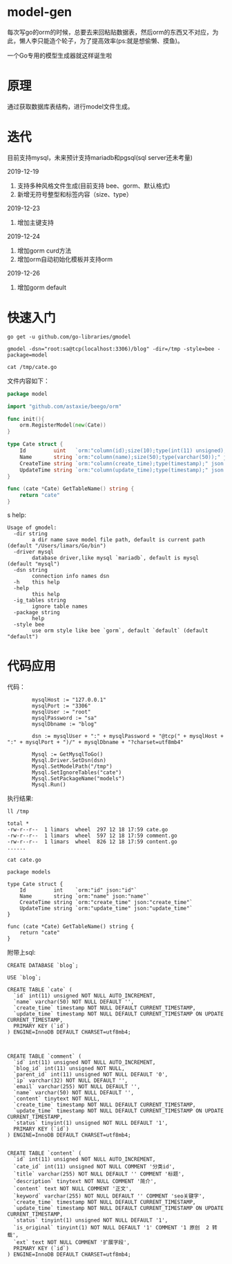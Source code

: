 # model-gen

每次写go的orm的时候，总要去来回粘贴数据表，然后orm的东西又不对应，为此，懒人李只能造个轮子，为了提高效率(ps:就是想偷懒、摸鱼)。

一个Go专用的模型生成器就这样诞生啦

# 原理

通过获取数据库表结构，进行model文件生成。

# 迭代

目前支持mysql，未来预计支持mariadb和pgsql(sql server还未考量)

2019-12-19 

1. 支持多种风格文件生成(目前支持 bee、gorm、默认格式)
2. 新增无符号整型和标签内容（size、type）

2019-12-23

1. 增加主键支持

2019-12-24

1. 增加gorm curd方法
2. 增加orm自动初始化模板并支持orm

2019-12-26

1. 增加gorm default

# 快速入门


    go get -u github.com/go-libraries/gmodel
    
    gmodel -dsn="root:sa@tcp(localhost:3306)/blog" -dir=/tmp -style=bee -package=model
    
    cat /tmp/cate.go
   
文件内容如下：   
```go
package model

import "github.com/astaxie/beego/orm"

func init(){
	orm.RegisterModel(new(Cate))
}

type Cate struct {
	Id         uint   `orm:"column(id);size(10);type(int(11) unsigned);" json:"id"`
	Name       string `orm:"column(name);size(50);type(varchar(50));" json:"name"`
	CreateTime string `orm:"column(create_time);type(timestamp);" json:"create_time"`
	UpdateTime string `orm:"column(update_time);type(timestamp);" json:"update_time"`
}

func (cate *Cate) GetTableName() string {
	return "cate"
}
```
s
help:
    
    Usage of gmodel:
      -dir string
        	a dir name save model file path, default is current path (default "/Users/limars/Go/bin")
      -driver mysql
        	database driver,like mysql `mariadb`, default is mysql (default "mysql")
      -dsn string
        	connection info names dsn
      -h	this help
      -help
        	this help
      -ig_tables string
        	ignore table names
      -package string
        	help
      -style bee
        	use orm style like bee `gorm`, default `default` (default "default")

# 代码应用

代码：
```
	    mysqlHost := "127.0.0.1"
    	mysqlPort := "3306"
    	mysqlUser := "root"
    	mysqlPassword := "sa"
    	mysqlDbname := "blog"
    
    	dsn := mysqlUser + ":" + mysqlPassword + "@tcp(" + mysqlHost + ":" + mysqlPort + ")/" + mysqlDbname + "?charset=utf8mb4"
    
    	Mysql := GetMysqlToGo()
    	Mysql.Driver.SetDsn(dsn)
    	Mysql.SetModelPath("/tmp")
    	Mysql.SetIgnoreTables("cate")
    	Mysql.SetPackageName("models")
    	Mysql.Run()
```

执行结果:

    ll /tmp
    
```
total *
-rw-r--r--  1 limars  wheel  297 12 18 17:59 cate.go
-rw-r--r--  1 limars  wheel  597 12 18 17:59 comment.go
-rw-r--r--  1 limars  wheel  826 12 18 17:59 content.go
......
```

    cat cate.go
```
package models

type Cate struct {
	Id         int    `orm:"id" json:"id"`
	Name       string `orm:"name" json:"name"`
	CreateTime string `orm:"create_time" json:"create_time"`
	UpdateTime string `orm:"update_time" json:"update_time"`
}

func (cate *Cate) GetTableName() string {
	return "cate"
}
```


附带上sql:

```
CREATE DATABASE `blog`;

USE `blog`;

CREATE TABLE `cate` (
  `id` int(11) unsigned NOT NULL AUTO_INCREMENT,
  `name` varchar(50) NOT NULL DEFAULT '',
  `create_time` timestamp NOT NULL DEFAULT CURRENT_TIMESTAMP,
  `update_time` timestamp NOT NULL DEFAULT CURRENT_TIMESTAMP ON UPDATE CURRENT_TIMESTAMP,
  PRIMARY KEY (`id`)
) ENGINE=InnoDB DEFAULT CHARSET=utf8mb4;



CREATE TABLE `comment` (
  `id` int(11) unsigned NOT NULL AUTO_INCREMENT,
  `blog_id` int(11) unsigned NOT NULL,
  `parent_id` int(11) unsigned NOT NULL DEFAULT '0',
  `ip` varchar(32) NOT NULL DEFAULT '',
  `email` varchar(255) NOT NULL DEFAULT '',
  `name` varchar(50) NOT NULL DEFAULT '',
  `content` tinytext NOT NULL,
  `create_time` timestamp NOT NULL DEFAULT CURRENT_TIMESTAMP,
  `update_time` timestamp NOT NULL DEFAULT CURRENT_TIMESTAMP ON UPDATE CURRENT_TIMESTAMP,
  `status` tinyint(1) unsigned NOT NULL DEFAULT '1',
  PRIMARY KEY (`id`)
) ENGINE=InnoDB DEFAULT CHARSET=utf8mb4;


CREATE TABLE `content` (
  `id` int(11) unsigned NOT NULL AUTO_INCREMENT,
  `cate_id` int(11) unsigned NOT NULL COMMENT '分类id',
  `title` varchar(255) NOT NULL DEFAULT '' COMMENT '标题',
  `description` tinytext NOT NULL COMMENT '简介',
  `content` text NOT NULL COMMENT '正文',
  `keyword` varchar(255) NOT NULL DEFAULT '' COMMENT 'seo关键字',
  `create_time` timestamp NOT NULL DEFAULT CURRENT_TIMESTAMP,
  `update_time` timestamp NOT NULL DEFAULT CURRENT_TIMESTAMP ON UPDATE CURRENT_TIMESTAMP,
  `status` tinyint(1) unsigned NOT NULL DEFAULT '1',
  `is_original` tinyint(1) NOT NULL DEFAULT '1' COMMENT '1 原创  2 转载',
  `ext` text NOT NULL COMMENT '扩展字段',
  PRIMARY KEY (`id`)
) ENGINE=InnoDB DEFAULT CHARSET=utf8mb4;
```


